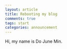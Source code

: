 ```yaml
---
layout: article
title: Rebooting my blog
comments: true
tags: start
categories: announcement
---
```


Hi, my name is Do June Min.
